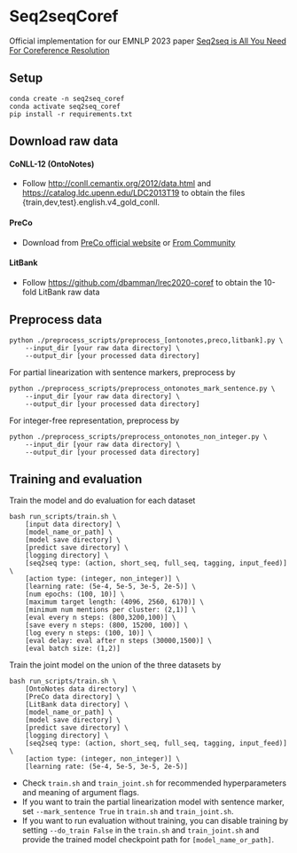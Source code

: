 # Seq2seqCoref
Official implementation for our EMNLP 2023 paper [Seq2seq is All You Need For
 Coreference Resolution](https://arxiv.org/pdf/2310.13774.pdf)
 
## Setup

```
conda create -n seq2seq_coref
conda activate seq2seq_coref
pip install -r requirements.txt

```

## Download raw data

#### CoNLL-12 (OntoNotes)
- Follow http://conll.cemantix.org/2012/data.html and https://catalog.ldc.upenn.edu/LDC2013T19 to obtain the files {train,dev,test}.english.v4_gold_conll.




#### PreCo
- Download from [PreCo official website](https://preschool-lab.github.io/PreCo/)  or [From Community](https://drive.google.com/file/d/1q0oMt1Ynitsww9GkuhuwNZNq6SjByu-Y/view)

#### LitBank
- Follow https://github.com/dbamman/lrec2020-coref to obtain the 10-fold
 LitBank raw data

## Preprocess data

```
python ./preprocess_scripts/preprocess_[ontonotes,preco,litbank].py \
    --input_dir [your raw data directory] \
    --output_dir [your processed data directory]

```

For partial linearization with sentence markers, preprocess by

```
python ./preprocess_scripts/preprocess_ontonotes_mark_sentence.py \
    --input_dir [your raw data directory] \
    --output_dir [your processed data directory]

```
For integer-free representation, preprocess by

```
python ./preprocess_scripts/preprocess_ontonotes_non_integer.py \
    --input_dir [your raw data directory] \
    --output_dir [your processed data directory]

```

## Training and evaluation

Train the model and do evaluation for each dataset
```
bash run_scripts/train.sh \
    [input data directory] \
    [model_name_or_path] \
    [model save directory] \
    [predict save directory] \
    [logging directory] \
    [seq2seq type: (action, short_seq, full_seq, tagging, input_feed)] \
    [action type: (integer, non_integer)] \
    [learning rate: (5e-4, 5e-5, 3e-5, 2e-5)] \
    [num epochs: (100, 10)] \
    [maximum target length: (4096, 2560, 6170)] \
    [minimum num mentions per cluster: (2,1)] \
    [eval every n steps: (800,3200,100)] \
    [save every n steps: (800, 15200, 100)] \
    [log every n steps: (100, 10)] \
    [eval delay: eval after n steps (30000,1500)] \
    [eval batch size: (1,2)]

```
Train the joint model on the union of the three datasets by

```
bash run_scripts/train.sh \
    [OntoNotes data directory] \
    [PreCo data directory] \
    [LitBank data directory] \
    [model_name_or_path] \
    [model save directory] \
    [predict save directory] \
    [logging directory] \
    [seq2seq type: (action, short_seq, full_seq, tagging, input_feed)] \
    [action type: (integer, non_integer)] \
    [learning rate: (5e-4, 5e-5, 3e-5, 2e-5)] 

```

- Check `train.sh` and `train_joint.sh` for recommended hyperparameters and meaning of argument flags.
- If you want to train the partial linearization model with sentence marker, set `--mark_sentence True` in `train.sh` and `train_joint.sh`.
- If you want to run evaluation without training, you can disable training by setting `--do_train False` in the  `train.sh` and `train_joint.sh` and provide the trained model checkpoint path for `[model_name_or_path]`. 






